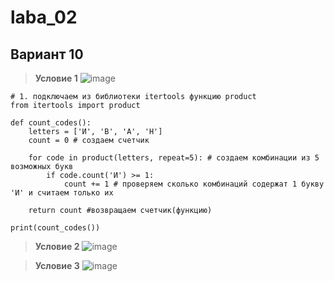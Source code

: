 # laba_02
## Вариант 10
>**Условие 1**
>![image](https://github.com/ban-tyan/laba_02/assets/145260845/d2a40286-86cd-42db-898e-64f43948b0a1)
```pytnon
# 1. подключаем из библиотеки itertools функцию product
from itertools import product

def count_codes():
    letters = ['И', 'В', 'А', 'Н']
    count = 0 # создаем счетчик 
    
    for code in product(letters, repeat=5): # создаем комбинации из 5 возможных букв
        if code.count('И') >= 1: 
            count += 1 # проверяем сколько комбинаций содержат 1 букву 'И' и считаем только их
    
    return count #возвращаем счетчик(функцию)

print(count_codes()) 
```

>**Условие 2**
>![image](https://github.com/ban-tyan/laba_02/assets/145260845/6398be88-ebdd-432a-b9ec-e7a07dbbd795)

>**Условие 3**
>![image](https://github.com/ban-tyan/laba_02/assets/145260845/bff5c071-3b9f-4c5d-893e-c59416899a62)
